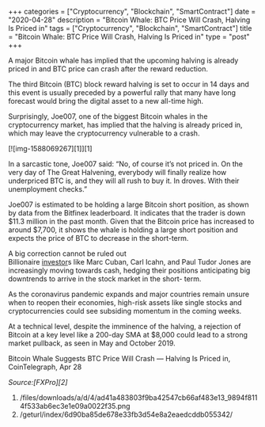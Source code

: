 +++
categories = ["Cryptocurrency", "Blockchain", "SmartContract"]
date = "2020-04-28"
description = "Bitcoin Whale: BTC Price Will Crash, Halving Is Priced in"
tags = ["Cryptocurrency", "Blockchain", "SmartContract"]
title = "Bitcoin Whale: BTC Price Will Crash, Halving Is Priced in"
type = "post"
+++

A major Bitcoin whale has implied that the upcoming halving is already
priced in and BTC price can crash after the reward reduction.

The third Bitcoin (BTC) block reward halving is set to occur in 14 days
and this event is usually preceded by a powerful rally that many have
long forecast would bring the digital asset to a new all-time high.

Surprisingly, Joe007, one of the biggest Bitcoin whales in the
cryptocurrency market, has implied that the halving is already priced
in, which may leave the cryptocurrency vulnerable to a crash.

[![img-1588069267][1]][1]

In a sarcastic tone, Joe007 said: “No, of course it’s not priced in. On
the very day of The Great Halvening, everybody will finally realize how
underpriced BTC is, and they will all rush to buy it. In droves. With
their unemployment checks.”

Joe007 is estimated to be holding a large Bitcoin short position, as
shown by data from the Bitfinex leaderboard. It indicates that the
trader is down $11.3 million in the past month. Given that the Bitcoin
price has increased to around $7,700, it shows the whale is holding a
large short position and expects the price of BTC to decrease in the
short-term.

A big correction cannot be ruled out  
Billionaire [investor](https://www.fintechee.com/tutorial-for-forex-trading/investor-mode/)s like Marc Cuban, Carl Icahn, and Paul Tudor Jones
are increasingly moving towards cash, hedging their positions
anticipating big downtrends to arrive in the stock market in the short-
term.

As the coronavirus pandemic expands and major countries remain unsure
when to reopen their economies, high-risk assets like single stocks and
cryptocurrencies could see subsiding momentum in the coming weeks.

At a technical level, despite the imminence of the halving, a rejection
of Bitcoin at a key level like a 200-day SMA at $8,000 could lead to a
strong market pullback, as seen in May and October 2019.

Bitcoin Whale Suggests BTC Price Will Crash — Halving Is Priced in,
CoinTelegraph, Apr 28

_Source:[FXPro][2]_

   1. /files/downloads/a/d/4/ad41a483803f9ba42547cb66af483e13_9894f8114f533ab6ec3e1e09a0022f35.png
   2. /geturl/index/6d90ba85de678e33fb3d54e8a2eaedcddb055342/